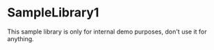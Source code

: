 # SampleLibrary1
This sample library is only for internal demo purposes, don't use it for anything.
